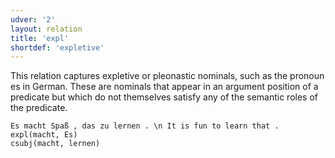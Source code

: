 ```yaml
---
udver: '2'
layout: relation
title: 'expl'
shortdef: 'expletive'
---
```


This relation captures expletive or pleonastic nominals, such as the pronoun es in German. These are nominals that appear in an argument position of a predicate but which do not themselves satisfy any of the semantic roles of the predicate. 

~~~ sdparse
Es macht Spaß , das zu lernen . \n It is fun to learn that .
expl(macht, Es)
csubj(macht, lernen)
~~~
<!-- Interlanguage links updated Po 11. listopadu 2024, 20:10:53 CET -->

